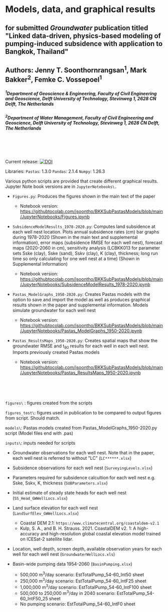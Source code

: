 # Models, data, and graphical results
## for submitted *Groundwater* publication titled "Linked data-driven, physics-based modeling of pumping-induced subsidence with application to Bangkok, Thailand"
## Authors: Jenny T. Soonthornrangsan<sup>1</sup>, Mark Bakker<sup>2</sup>, Femke C. Vossepoel<sup>1</sup>
##### <sup>1</sup>Department of Geoscience & Engineering, Faculty of Civil Engineering and Geoscience, Delft University of Technology, Stevinweg 1, 2628 CN Delft, The Netherlands
##### <sup>2</sup>Department of Water Management, Faculty of Civil Engineering and Geoscience, Delft University of Technology, Stevinweg 1, 2628 CN Delft, The Netherlands
<br />
<br />
<br />

Current release:  [![DOI](https://zenodo.org/badge/603990947.svg)](https://zenodo.org/doi/10.5281/zenodo.11096275)

Libraries:
`Pastas`: 1.3.0
`Pandas`: 2.1.4
`Numpy`: 1.26.3

Various python scripts are provided that create different graphical results. Jupyter Note book versions are in `JupyterNotebooks\.`

- `Figures.py`: Produces the figures shown in the main text of the paper
  - Notebook version: https://githubtocolab.com/jsoontho/BKKSubPastasModels/blob/main/JupyterNotebooks/Figures.ipynb
  
- `SubsidenceModelResults_1978-2020.py`: Computes land subsidence at each well nest location. Plots annual subsidence rates (cm) bar graphs during 1978-2020 (Shown in the main text and supplemental information), error maps (subsidence RMSE for each well nest), forecast maps (2020-2060 in cm), sensitivity analysis (LCBKK013 for parameter sets Sske (clay), Sske (sand), Sskv (clay), K (clay), thickness; long run time so only calculating for one well nest at a time) (Shown in Supplemental Information)
  - Notebook version: https://githubtocolab.com/jsoontho/BKKSubPastasModels/blob/main/JupyterNotebooks/SubsidenceModelResults_1978-2020.ipynb

- `Pastas_ModelGraphs_1950-2020.py`: Creates Pastas models with the option to save and import the model as well as produces graphical results shown in the paper and supplemental information. Models simulate groundwater for each well nest
  - Notebook version: https://githubtocolab.com/jsoontho/BKKSubPastasModels/blob/main/JupyterNotebooks/Pastas_ModelGraphs_1950-2020.ipynb
  
- `Pastas_ResultsMaps_1950-2020.py`: Creates spatial maps that show the groundwater RMSE and t<sub>90</sub> results for each well in each well nest. Imports previously created Pastas models
  - Notebook version: https://githubtocolab.com/jsoontho/BKKSubPastasModels/blob/main/JupyterNotebooks/Pastas_ResultsMaps_1950-2020.ipynb


<br />
<br />
<br />

`figures\` : figures created from the scripts

`figures_test\`: figures used in publication to be compared to output figures from script. Should match.

`models\`: Pastas models created from Pastas_ModelGraphs_1950-2020.py script (Model files end with .pas)

`inputs\`: inputs needed for scripts 

- Groundwater observations for each well nest. Note that in the paper, each well nest is referred to without "LC" (`LC******.xlsx`)

- Subsidence observations for each well nest (`SurveyingLevels.xlsx`)

- Parameters required for subsidence calcultion for each well nest e.g. Sske, Sskv, K, thickness (`SUBParameters.xlsx`)

- Initial estimate of steady state heads for each well nest (`SS_Head_GWWellLocs.xlsx`)

- Land surface elevation for each well nest (`LandSurfElev_GWWellLocs.xlsx`)
   - Coastal DEM 2.1: `https://www.climatecentral.org/coastaldem-v2.1`
   - Kulp, S. A., and B. H. Strauss. 2021. CoastalDEM v2. 1: A high-accuracy and high-resolution global coastal elevation model trained on ICESat-2 satellite lidar.

- Location, well depth, screen depth, available observation years for each well for each well nest (`GroundwaterWellLocs.xls`)

- Basin-wide pumping data 1954-2060 (`BasinPumping.xlsx`)
  - 500,000 m<sup>3</sup>/day scenario: EstTotalPump_54-60_Int50 sheet
  - 250,000 m<sup>3</sup>/day scenario: EstTotalPump_54-60_IntF25 sheet
  - 1,000,000 m<sup>3</sup>/day scenario: EstTotalPump_54-60_IntF100 sheet
  - 500,000 to 250,000 m<sup>3</sup>/day in 2040 scenario: EstTotalPump_54-60_IntF50_25 sheet
  - No pumping scenario: EstTotalPump_54-60_IntF0 sheet




